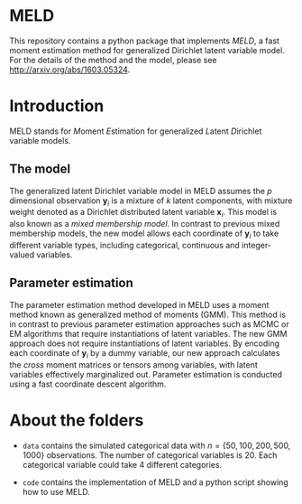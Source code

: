
MELD
====

This repository contains a python package that implements *MELD*, a fast
moment estimation method for generalized Dirichlet latent variable
model. For the details of the method and the model, please see
http://arxiv.org/abs/1603.05324.

Introduction
============

MELD stands for *M*oment *E*stimation for generalized *L*atent
*D*irichlet variable models.

The model
---------

The generalized latent Dirichlet variable model in MELD assumes the $p$
dimensional observation $\boldsymbol{y}_i$ is a mixture of $k$ latent
components, with mixture weight denoted as a Dirichlet distributed
latent variable $\boldsymbol{x}_i$. This model is also known as a *mixed
membership model*. In contrast to previous mixed membership models, the
new model allows each coordinate of $\boldsymbol{y}_i$ to take different
variable types, including categorical, continuous and integer-valued
variables.

Parameter estimation
--------------------

The parameter estimation method developed in MELD uses a moment method
known as generalized method of moments (GMM). This method is in contrast
to previous parameter estimation approaches such as MCMC or EM
algorithms that require instantiations of latent variables. The new GMM
approach does not require instantiations of latent variables. By
encoding each coordinate of $\boldsymbol{y}_i$ by a dummy variable, our
new approach calculates the *cross* moment matrices or tensors among
variables, with latent variables effectively marginalized out. Parameter
estimation is conducted using a fast coordinate descent algorithm.

About the folders
=================

-   `data` contains the simulated categorical data with $n =
      \{50,100,200,500,1000\}$ observations. The number of categorical
    variables is $20$. Each categorical variable could take $4$
    different categories.

-   `code` contains the implementation of MELD and a python script
    showing how to use MELD.
